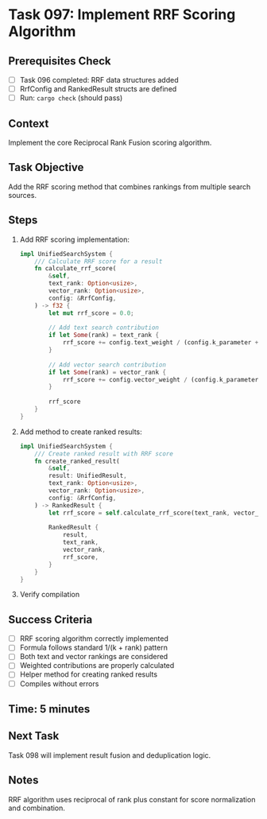 # Task 097: Implement RRF Scoring Algorithm

## Prerequisites Check
- [ ] Task 096 completed: RRF data structures added
- [ ] RrfConfig and RankedResult structs are defined
- [ ] Run: `cargo check` (should pass)

## Context
Implement the core Reciprocal Rank Fusion scoring algorithm.

## Task Objective
Add the RRF scoring method that combines rankings from multiple search sources.

## Steps
1. Add RRF scoring implementation:
   ```rust
   impl UnifiedSearchSystem {
       /// Calculate RRF score for a result
       fn calculate_rrf_score(
           &self,
           text_rank: Option<usize>,
           vector_rank: Option<usize>,
           config: &RrfConfig,
       ) -> f32 {
           let mut rrf_score = 0.0;
           
           // Add text search contribution
           if let Some(rank) = text_rank {
               rrf_score += config.text_weight / (config.k_parameter + rank as f32 + 1.0);
           }
           
           // Add vector search contribution
           if let Some(rank) = vector_rank {
               rrf_score += config.vector_weight / (config.k_parameter + rank as f32 + 1.0);
           }
           
           rrf_score
       }
   }
   ```
2. Add method to create ranked results:
   ```rust
   impl UnifiedSearchSystem {
       /// Create ranked result with RRF score
       fn create_ranked_result(
           &self,
           result: UnifiedResult,
           text_rank: Option<usize>,
           vector_rank: Option<usize>,
           config: &RrfConfig,
       ) -> RankedResult {
           let rrf_score = self.calculate_rrf_score(text_rank, vector_rank, config);
           
           RankedResult {
               result,
               text_rank,
               vector_rank,
               rrf_score,
           }
       }
   }
   ```
3. Verify compilation

## Success Criteria
- [ ] RRF scoring algorithm correctly implemented
- [ ] Formula follows standard 1/(k + rank) pattern
- [ ] Both text and vector rankings are considered
- [ ] Weighted contributions are properly calculated
- [ ] Helper method for creating ranked results
- [ ] Compiles without errors

## Time: 5 minutes

## Next Task
Task 098 will implement result fusion and deduplication logic.

## Notes
RRF algorithm uses reciprocal of rank plus constant for score normalization and combination.